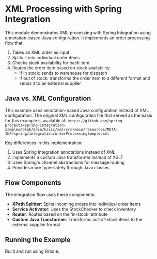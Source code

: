 # XML Processing with Spring Integration

This module demonstrates XML processing with Spring Integration using annotation-based Java configuration. It implements
an order
processing flow that:

1. Takes an XML order as input
2. Splits it into individual order items
3. Checks stock availability for each item
4. Routes the order item based on stock availability:
    - If in stock: sends to warehouse for dispatch
    - If out of stock: transforms the order item to a different format and sends it to an external supplier

## Java vs. XML Configuration

This example uses annotation-based Java configuration instead of XML configuration. The original XML configuration file
that served
as the basis for this example is available at:
`https://github.com/spring-projects/spring-integration-samples/blob/main/basic/xml/src/main/resources/META-INF/spring/integration/orderProcessingSample.xml`

Key differences in this implementation:

1. Uses Spring Integration annotations instead of XML
2. Implements a custom Java transformer instead of XSLT
3. Uses Spring's channel abstractions for message routing
4. Provides more type-safety through Java classes

## Flow Components

The integration flow uses these components:

- **XPath Splitter**: Splits incoming orders into individual order items
- **Service Activator**: Uses the StockChecker to check inventory
- **Router**: Routes based on the 'in-stock' attribute
- **Custom Java Transformer**: Transforms out-of-stock items to the external supplier format

## Running the Example

Build and run using Gradle:
